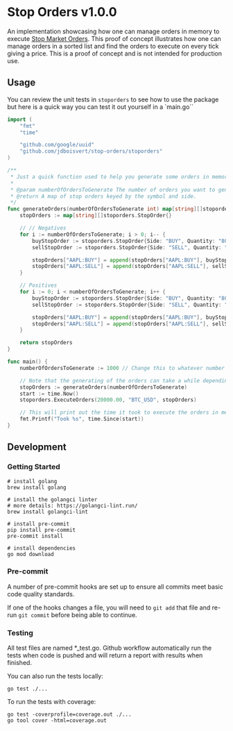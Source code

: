 # Stop Orders v1.0.0

An implementation showcasing how one can manage orders in memory to execute [Stop Market Orders](https://www.investopedia.com/terms/s/stoporder.asp). This proof of concept illustrates how one can manage orders in a sorted list and find the orders to execute on every tick giving a price. This is a proof of concept and is not intended for production use.

## Usage

You can review the unit tests in `stoporders` to see how to use the package but here is a quick way you can test it out yourself in a `main.go``

```go
import (
	"fmt"
	"time"

	"github.com/google/uuid"
	"github.com/jdboisvert/stop-orders/stoporders"
)

/**
 * Just a quick function used to help you generate some orders in memory to test with :)
 *
 * @param numberOfOrdersToGenerate The number of orders you want to generate for the test.
 * @return A map of stop orders keyed by the symbol and side.
 */
func generateOrders(numberOfOrdersToGenerate int) map[string][]stoporders.StopOrder {
	stopOrders := map[string][]stoporders.StopOrder{}

	// // Negatives
	for i := numberOfOrdersToGenerate; i > 0; i-- {
		buyStopOrder := stoporders.StopOrder{Side: "BUY", Quantity: "80123.00", TriggerPrice: 20000.0 - float64(i), Symbol: "AAPL", OrderId: uuid.New().String()}
		sellStopOrder := stoporders.StopOrder{Side: "SELL", Quantity: "80123.00", TriggerPrice: 20000.0 - float64(i), Symbol: "AAPL", OrderId: uuid.New().String()}

		stopOrders["AAPL:BUY"] = append(stopOrders["AAPL:BUY"], buyStopOrder)
		stopOrders["AAPL:SELL"] = append(stopOrders["AAPL:SELL"], sellStopOrder)
	}

	// Positives
	for i := 0; i < numberOfOrdersToGenerate; i++ {
		buyStopOrder := stoporders.StopOrder{Side: "BUY", Quantity: "80123.00", TriggerPrice: 20000.0 + float64(i), Symbol: "AAPL", OrderId: uuid.New().String()}
		sellStopOrder := stoporders.StopOrder{Side: "SELL", Quantity: "80123.00", TriggerPrice: 20000.0 + float64(i), Symbol: "AAPL", OrderId: uuid.New().String()}

		stopOrders["AAPL:BUY"] = append(stopOrders["AAPL:BUY"], buyStopOrder)
		stopOrders["AAPL:SELL"] = append(stopOrders["AAPL:SELL"], sellStopOrder)
	}

	return stopOrders
}

func main() {
    numberOfOrdersToGenerate := 1000 // Change this to whatever number you wish to test with (this will ensure there is this amount of orders in both directions. ex: 1000 will generate 1000 buy and 1000 sell orders in both directions).

    // Note that the generating of the orders can take a while depending on the number of orders you generate which is why it is not included in the start and end time.
	stopOrders := generateOrders(numberOfOrdersToGenerate)
	start := time.Now()
	stoporders.ExecuteOrders(20000.00, "BTC_USD", stopOrders)

    // This will print out the time it took to execute the orders in memory.
	fmt.Printf("Took %s", time.Since(start))
}

```

## Development

### Getting Started

    # install golang
    brew install golang

    # install the golangci linter
    # more details: https://golangci-lint.run/
    brew install golangci-lint

    # install pre-commit
    pip install pre-commit
    pre-commit install

    # install dependencies
    go mod download

### Pre-commit

A number of pre-commit hooks are set up to ensure all commits meet basic code quality standards.

If one of the hooks changes a file, you will need to `git add` that file and re-run `git commit` before being able to continue.


### Testing

All test files are named *_test.go. Github workflow automatically run the tests when code is pushed and will return a report with results when finished.

You can also run the tests locally:

    go test ./...

To run the tests with coverage:

    go test -coverprofile=coverage.out ./...
    go tool cover -html=coverage.out
